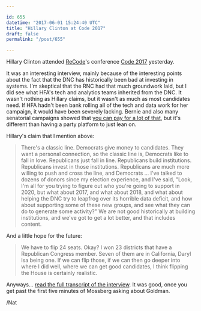 ```yaml
---

id: 655
datetime: "2017-06-01 15:24:40 UTC"
title: "Hillary Clinton at Code 2017"
draft: false
permalink: "/post/655"

---
```


Hillary Clinton attended [ReCode](https://www.recode.net/)'s conference [Code 2017](https://events.recode.net/events/code-conference-2017/) yesterday.

It was an interesting interview, mainly because of the interesting points about the fact that the DNC has historically been bad at investing in systems. I'm skeptical that the RNC had that much groundwork laid, but I did see what HFA's tech and analytics teams inherited from the DNC. It wasn't nothing as Hillary claims, but it wasn't as much as most candidates need. If HFA hadn't been bank rolling all of the tech and data work for her campaign, it would have been severely lacking. Bernie and also many senatorial campaigns showed that [you can pay for a lot of that](https://beta.fec.gov/data/disbursements/?two_year_transaction_period=2018&data_type=processed&recipient_name=Blue+state+digital&min_date=01%!F(MISSING)01%!F(MISSING)2017&max_date=12%!F(MISSING)31%!F(MISSING)2018), but it's different than having a party platform to just lean on.

Hillary's claim that I mention above:

 > There's a classic line. Democrats give money to candidates. They want a personal connection, so the classic line is, Democrats like to fall in love. Republicans just fall in line. Republicans build institutions. Republicans invest in those institutions. Republicans are much more willing to push and cross the line, and Democrats ... I've talked to dozens of donors since my election experience, and I've said, "Look, I'm all for you trying to figure out who you're going to support in 2020, but what about 2017, and what about 2018, and what about helping the DNC try to leapfrog over its horrible data deficit, and how about supporting some of these new groups, and see what they can do to generate some activity?" We are not good historically at building institutions, and we've got to get a lot better, and that includes content. 

And a little hope for the future:

 > We have to flip 24 seats. Okay? I won 23 districts that have a Republican Congress member. Seven of them are in California, Daryl Isa being one. If we can flip those, if we can then go deeper into where I did well, where we can get good candidates, I think flipping the House is certainly realistic.

Anyways... [read the full transcript of the interview](https://www.recode.net/2017/5/31/15722218/hillary-clinton-code-conference-transcript-donald-trump-2016-russia-walt-mossberg-kara-swisher). It was good, once you get past the first five minutes of Mossberg asking about Goldman.

/Nat

